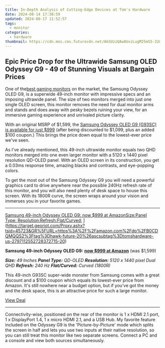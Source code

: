 ```yaml
---
title: In-Depth Analysis of Cutting-Edge Devices at Tom's Hardware
date: 2024-08-14 17:38:59
updated: 2024-08-17 11:52:57
tags:
  - monitor
categories:
  - hardware
thumbnail: https://cdn.mos.cms.futurecdn.net/AkSUzzQAw8UxiLugM25mS5-320-80.png
---
```


## Epic Price Drop for the Ultrawide Samsung OLED Odyssey G9 - 49 of Stunning Visuals at Bargain Prices

One of the[best gaming monitors](https://tools.techidaily.com) on the market, the Samsung Odyssey OLED G9, is a superwide 49-inch monitor with impressive specs and an imposing ultrawide panel. The size of two monitors merged into just one single OLED screen, this monitor removes the need for dual monitor arms and stands and does away with pesky bezels ruining your view, for an immersive gaming experience and unrivaled picture clarity.

 With an original MSRP of $1,599, the [Samsung Odyssey OLED G9 (G93SC) is available for just $999](<https://target.georiot.com/Proxy.ashx?tsid=45723&GR%5FURL=https%3A%2F%2Famazon.com%2Fdp%2FB0CDQMQQS2%3Ftag%3Dhawk-future-20%26ascsubtag%3Dtomshardware-us-1308673107207045755-20>) (after being discounted to $1,099, plus an added $100 coupon.) This brings the price down equal to the lowest-ever price we've seen.

 As I've already mentioned, this 49-inch ultrawide monitor equals two QHD monitors merged into one even larger monitor with a 5120 x 1440 pixel resolution QD-OLED panel‎. With an OLED screen in its construction, you get a 0.03ms response time, amazing blacks and contrasts, and eye-popping colors.

 To get the most out of the Samsung Odyssey G9 you will need a powerful graphics card to drive anywhere near the possible 240Hz refresh rate of this monitor, and you will also need plenty of desk space to house this screen. With its 1800R curve, the screen wraps around your vision and immerses you in your favorite games.

---

[Samsung 49-inch Odyssey OLED G9:&nbsp;now $999 at AmazonSize:Panel Type:&nbsp;Resolution:Refresh:Flat/Curved:](https://cdn.mos.cms.futurecdn.net/8WfBJRjQwBzkE58hWs4wA9-200-100.png "Samsung 49-inch Odyssey OLED G9:&nbsp;now $999 at AmazonSize:Panel Type:&nbsp;Resolution:Refresh:Flat/Curved:") ](https://target.georiot.com/Proxy.ashx?tsid=45723&GR%5FURL=https%3A%2F%2Famazon.com%2Fdp%2FB0CDQMQQS2%3Ftag%3Dhawk-future-20%26ascsubtag%3Dtomshardware-us-2797112552728372715-20)

**Samsung 49-inch Odyssey OLED G9:** [**now $999 at Amazon**](https://target.georiot.com/Proxy.ashx?tsid=45723&GR%5FURL=https%3A%2F%2Famazon.com%2Fdp%2FB0CDQMQQS2%3Ftag%3Dhawk-future-20%26ascsubtag%3Dtomshardware-us-1132529598999465802-20) (was $1,599)  
  
_**Size:**_   _49 Inches_
_**Panel Type:**_   _QD-OLED_
_**Resolution:**_   _5120 x 1440 pixel Dual QHD_
_**Refresh:**_   _240 Hz_
_**Flat/Curved:**_   _Curved (1800R)_
  
 This 49-inch G93SC super-wide monster from Samsung comes with a great discount and a $100 coupon which equals its lowest-ever price from Amazon. It's still nowhere near a budget option, but if you've got the money and the desk space, this is an attractive price for such a large monitor.

[View Deal](https://target.georiot.com/Proxy.ashx?tsid=45723&GR%5FURL=https%3A%2F%2Famazon.com%2Fdp%2FB0CDQMQQS2%3Ftag%3Dhawk-future-20%26ascsubtag%3Dtomshardware-us-2797112552728372715-20)

---

 Connectivity-wise, positioned on the rear of the monitor is 1 x HDMI 2.1 port, 1 x DisplayPort 1.4, 1 x micro HDMI 2.1, and a USB Hub. My favorite feature included on the Odyssey G9 is the 'Picture-by-Picture' mode which splits the screen in half and lets you use two inputs at their native resolution, so you can still treat this monitor like two separate screens. Connect a PC and a console and view both sources simultaneously.

<ins class="adsbygoogle"
     style="display:block"
     data-ad-format="autorelaxed"
     data-ad-client="ca-pub-7571918770474297"
     data-ad-slot="1223367746"></ins>



<ins class="adsbygoogle"
     style="display:block"
     data-ad-client="ca-pub-7571918770474297"
     data-ad-slot="8358498916"
     data-ad-format="auto"
     data-full-width-responsive="true"></ins>
